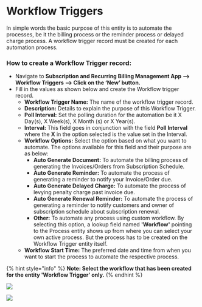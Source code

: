 # Workflow Triggers

In simple words the basic purpose of this entity is to automate the processes, be it the billing process or the reminder process or delayed charge process. A workflow trigger record must be created for each automation process.&#x20;

### How to create a Workflow Trigger record:

* Navigate to **Subscription and Recurring Billing Management App --> Workflow Triggers --> Click on the ‘New’ button.**
* Fill in the values as shown below and create the Workflow trigger record.
  * **Workflow Trigger Name:** The name of the workflow trigger record.&#x20;
  * **Description:** Details to explain the purpose of this Workflow Trigger.&#x20;
  * **Poll Interval:** Set the polling duration for the automation be it X Day(s), X Week(s), X Month (s) or X Year(s).&#x20;
  * **Interval:** This field goes in conjunction with the field **Poll Interval** where the **X** in the option selected is the value set in the Interval.&#x20;
  * **Workflow Options:** Select the option based on what you want to automate. The options available for this field and their purpose are as below:
    * **Auto Generate Document:** To automate the billing process of generating the Invoices/Orders from Subscription Schedule.&#x20;
    * **Auto Generate Reminder:** To automate the process of generating a reminder to notify your Invoice/Order due.&#x20;
    * **Auto Generate Delayed Charge:** To automate the process of levying penalty charge past invoice due.&#x20;
    * **Auto Generate Renewal Reminder:** To automate the process of generating a reminder to notify customers and owner of subscription schedule about subscription renewal.
    * **Other:** To automate any process using custom workflow. By selecting this option, a lookup field named **'Workflow'** pointing to the Process entity shows up from where you can select your own active process. But the process has to be created on the Workflow Trigger entity itself.
  * **Workflow Start Time:** The preferred date and time from when you want to start the process to automate the respective process.

{% hint style="info" %}
**Note: Select the workflow that has been created for the entity 'Workflow Trigger' only.**
{% endhint %}

![](<../../.gitbook/assets/Work Trig\_1.png>)

![](<../../.gitbook/assets/Work Trig\_2.png>)
